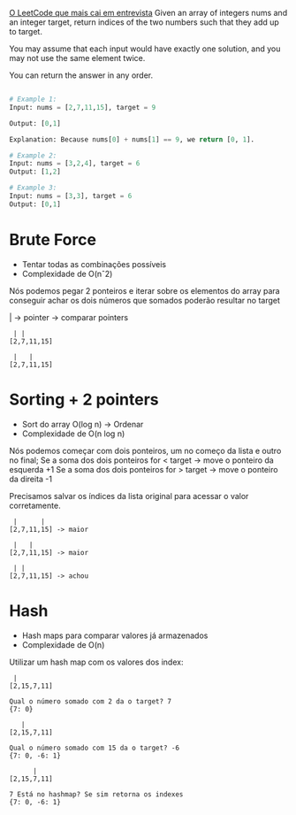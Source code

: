 [O LeetCode que mais cai em entrevista](https://www.youtube.com/watch?v=b7Vy-uIQUrE&ab_channel=AugustoGalego)
Given an array of integers nums and an integer target, return indices of the two numbers such that they add up to target.

You may assume that each input would have exactly one solution, and you may not use the same element twice.

You can return the answer in any order.

```python

# Example 1:
Input: nums = [2,7,11,15], target = 9

Output: [0,1]

Explanation: Because nums[0] + nums[1] == 9, we return [0, 1].

# Example 2:
Input: nums = [3,2,4], target = 6
Output: [1,2]

# Example 3:
Input: nums = [3,3], target = 6
Output: [0,1]
```

# Brute Force

- Tentar todas as combinações possíveis
- Complexidade de O(nˆ2)

Nós podemos pegar 2 ponteiros e iterar sobre os elementos do array para conseguir achar os dois números que somados poderão resultar no target

| -> pointer -> comparar pointers

```
 | |
[2,7,11,15]

 |   |
[2,7,11,15]
```

# Sorting + 2 pointers

- Sort do array O(log n) -> Ordenar
- Complexidade de O(n log n)

Nós podemos começar com dois ponteiros, um no começo da lista e outro no final;
Se a soma dos dois ponteiros for < target -> move o ponteiro da esquerda +1
Se a soma dos dois ponteiros for > target -> move o ponteiro da direita -1

Precisamos salvar os índices da lista original para acessar o valor corretamente.

```
 |      |
[2,7,11,15] -> maior

 |   |
[2,7,11,15] -> maior

 | |
[2,7,11,15] -> achou
```

# Hash

- Hash maps para comparar valores já armazenados
- Complexidade de O(n)

Utilizar um hash map com os valores dos index:

```
 |
[2,15,7,11]

Qual o número somado com 2 da o target? 7
{7: 0}

   |
[2,15,7,11]

Qual o número somado com 15 da o target? -6
{7: 0, -6: 1}

      |
[2,15,7,11]

7 Está no hashmap? Se sim retorna os indexes
{7: 0, -6: 1}
```
